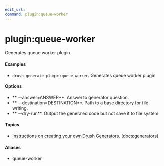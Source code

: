```yaml
---
edit_url: 
command: plugin:queue-worker
---
```

# plugin:queue-worker

Generates queue worker plugin

#### Examples

- <code>drush generate plugin:queue-worker</code>. Generates queue worker plugin

#### Options

- ** --answer=ANSWER**. Answer to generator question.
- ** --destination=DESTINATION**. Path to a base directory for file writing.
- ** --dry-run**. Output the generated code but not save it to file system.

#### Topics

- [Instructions on creating your own Drush Generators.](../../vendor/drush/drush/docs/generators.md) (docs:generators)

#### Aliases

- queue-worker

